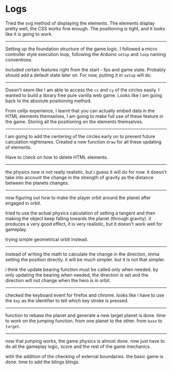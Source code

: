 # Logs

Tried the svg method of displaying the elements. The elements display pretty well, the CSS works fine enough. The positioning is tight, and it looks like it is going to work.

---

Setting up the foundation structure of the game logic. I followed a micro controller style execution loop, following the Arduino `setup` and `loop` naming conventions.

Included certain features right from the start - fps and game state. Probably should add a default state later on. For now, putting it in `setup` will do.

---

Doesn't seem like I am able to access the `cx` and `cy` of the circles easily. I wanted to build a library free pure vanilla web game. Looks like I am going back to the absolute positioning method.

From celljs experience, I learnt that you can actually embed data in the HTML elements themselves, I am going to make full use of these feature in the game. Storing all the positioning on the elements themselves.

---

I am going to add the centering of the circles early on to prevent future calculation nightmares. Created a new function `draw` for all these updating of elements.

Have to check on how to delete HTML elements.

---

the physics now is not really realistic, but i guess it will do for now. it doesn't take into account the change in the strength of gravity as the distance between the planets changes.

---

now figuring out how to make the player orbit around the planet after engaged in orbit.

tried to use the actual physics calculation of setting a tangent and then making the object keep falling towards the planet (through gravity). it produces a very good effect, it is very realistic, but it doesn't work well for gameplay.

trying simple geometrical orbit instead.

---

instead of writing the math to calculate the change in the direction, imma setting the position directly. it will be much simpler. but it is not that simpler.

i think the update bearing function must be called only when needed. by only updating the bearing when needed, the direction is set and the direction will not change when the hero is in orbit.

---

checked the keyboard event for firefox and chrome. looks like i have to use the `key` as the identifier to tell which key stroke is pressed.

---

function to rebase the planet and generate a new target planet is done. time to work on the jumping function. from one planet to the other. from `base` to `target`.

---

now that jumping works, the game physics is almost done. now just have to do all the gameplay logic, score and the rest of the game mechanics.

with the addition of the checking of external boundaries. the basic game is done. time to add the blings blings.



